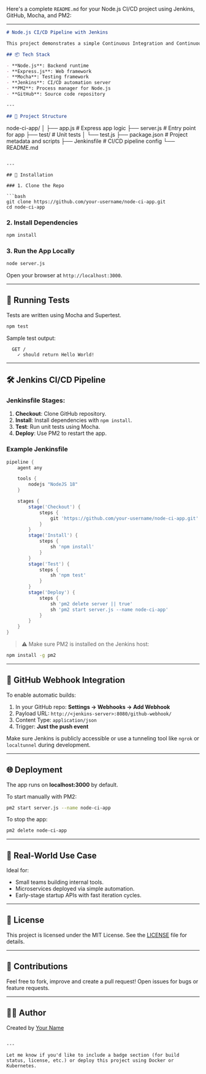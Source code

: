 Here's a complete `README.md` for your Node.js CI/CD project using Jenkins, GitHub, Mocha, and PM2:

---

```markdown
# Node.js CI/CD Pipeline with Jenkins

This project demonstrates a simple Continuous Integration and Continuous Deployment (CI/CD) pipeline for a Node.js application using **Jenkins**, **GitHub**, **npm**, **Mocha**, and **PM2**.

## 📦 Tech Stack

- **Node.js**: Backend runtime
- **Express.js**: Web framework
- **Mocha**: Testing framework
- **Jenkins**: CI/CD automation server
- **PM2**: Process manager for Node.js
- **GitHub**: Source code repository

---

## 🚀 Project Structure

```

node-ci-app/
│
├── app.js              # Express app logic
├── server.js           # Entry point for app
├── test/               # Unit tests
│   └── test.js
├── package.json        # Project metadata and scripts
├── Jenkinsfile         # CI/CD pipeline config
└── README.md

````

---

## 🔧 Installation

### 1. Clone the Repo

```bash
git clone https://github.com/your-username/node-ci-app.git
cd node-ci-app
````

### 2. Install Dependencies

```bash
npm install
```

### 3. Run the App Locally

```bash
node server.js
```

Open your browser at `http://localhost:3000`.

---

## 🧪 Running Tests

Tests are written using Mocha and Supertest.

```bash
npm test
```

Sample test output:

```
  GET /
    ✓ should return Hello World!
```

---

## 🛠️ Jenkins CI/CD Pipeline

### Jenkinsfile Stages:

1. **Checkout**: Clone GitHub repository.
2. **Install**: Install dependencies with `npm install`.
3. **Test**: Run unit tests using Mocha.
4. **Deploy**: Use PM2 to restart the app.

### Example Jenkinsfile

```groovy
pipeline {
    agent any

    tools {
        nodejs "NodeJS 18"
    }

    stages {
        stage('Checkout') {
            steps {
                git 'https://github.com/your-username/node-ci-app.git'
            }
        }
        stage('Install') {
            steps {
                sh 'npm install'
            }
        }
        stage('Test') {
            steps {
                sh 'npm test'
            }
        }
        stage('Deploy') {
            steps {
                sh 'pm2 delete server || true'
                sh 'pm2 start server.js --name node-ci-app'
            }
        }
    }
}
```

> ⚠️ Make sure PM2 is installed on the Jenkins host:

```bash
npm install -g pm2
```

---

## 🔁 GitHub Webhook Integration

To enable automatic builds:

1. In your GitHub repo: **Settings → Webhooks → Add Webhook**
2. Payload URL: `http://<jenkins-server>:8080/github-webhook/`
3. Content Type: `application/json`
4. Trigger: **Just the push event**

Make sure Jenkins is publicly accessible or use a tunneling tool like `ngrok` or `localtunnel` during development.

---

## 🌐 Deployment

The app runs on **localhost:3000** by default.

To start manually with PM2:

```bash
pm2 start server.js --name node-ci-app
```

To stop the app:

```bash
pm2 delete node-ci-app
```

---

## 📌 Real-World Use Case

Ideal for:

* Small teams building internal tools.
* Microservices deployed via simple automation.
* Early-stage startup APIs with fast iteration cycles.

---

## 📃 License

This project is licensed under the MIT License. See the [LICENSE](LICENSE) file for details.

---

## 🙌 Contributions

Feel free to fork, improve and create a pull request! Open issues for bugs or feature requests.

---

## 👨‍💻 Author

Created by [Your Name](https://github.com/your-username)

```

---

Let me know if you'd like to include a badge section (for build status, license, etc.) or deploy this project using Docker or Kubernetes.
```
